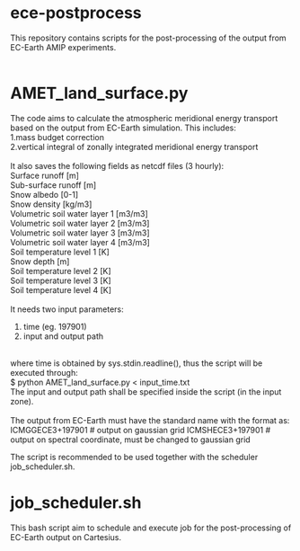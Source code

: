 # ece-postprocess
This repository contains scripts for the post-processing of the output from EC-Earth AMIP experiments.
<br />
<br />
# AMET_land_surface.py
The code aims to calculate the atmospheric meridional energy transport based on the output from EC-Earth simulation. This includes: <br />
1.mass budget correction <br />
2.vertical integral of zonally integrated meridional energy transport <br />
<br />
It also saves the following fields as netcdf files (3 hourly): <br />
                  Surface runoff                        [m] <br />
                  Sub-surface runoff                    [m] <br />
                  Snow albedo                           [0-1] <br />
                  Snow density                          [kg/m3] <br />
                  Volumetric soil water layer 1         [m3/m3] <br />
                  Volumetric soil water layer 2         [m3/m3] <br />
                  Volumetric soil water layer 3         [m3/m3] <br />
                  Volumetric soil water layer 4         [m3/m3] <br />
                  Soil temperature level 1              [K] <br />
                  Snow depth                            [m] <br />
                  Soil temperature level 2              [K] <br />
                  Soil temperature level 3              [K] <br />
                  Soil temperature level 4              [K] <br />
<br />
It needs two input parameters:<br />
1. time (eg. 197901)<br />
2. input and output path<br />
<br />
where time is obtained by sys.stdin.readline(), thus the script will be executed through: <br />
$ python AMET_land_surface.py < input_time.txt <br />
The input and output path shall be specified inside the script (in the input zone). <br />
<br />
The output from EC-Earth must have the standard name with the format as: <br />
ICMGGECE3+197901 # output on gaussian grid
ICMSHECE3+197901 # output on spectral coordinate, must be changed to gaussian grid

The script is recommended to be used together with the scheduler job_scheduler.sh.

# job_scheduler.sh
This bash script aim to schedule and execute job for the post-processing of EC-Earth output on Cartesius.
